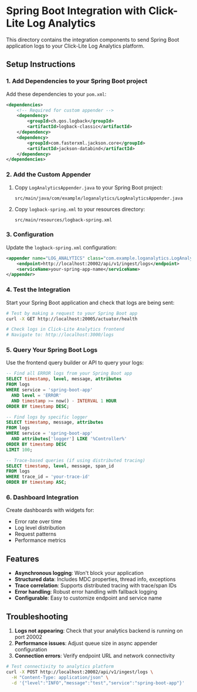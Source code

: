 # Spring Boot Integration with Click-Lite Log Analytics

This directory contains the integration components to send Spring Boot application logs to your Click-Lite Log Analytics platform.

## Setup Instructions

### 1. Add Dependencies to your Spring Boot project

Add these dependencies to your `pom.xml`:

```xml
<dependencies>
    <!-- Required for custom appender -->
    <dependency>
        <groupId>ch.qos.logback</groupId>
        <artifactId>logback-classic</artifactId>
    </dependency>
    <dependency>
        <groupId>com.fasterxml.jackson.core</groupId>
        <artifactId>jackson-databind</artifactId>
    </dependency>
</dependencies>
```

### 2. Add the Custom Appender

1. Copy `LogAnalyticsAppender.java` to your Spring Boot project:
   ```
   src/main/java/com/example/loganalytics/LogAnalyticsAppender.java
   ```

2. Copy `logback-spring.xml` to your resources directory:
   ```
   src/main/resources/logback-spring.xml
   ```

### 3. Configuration

Update the `logback-spring.xml` configuration:

```xml
<appender name="LOG_ANALYTICS" class="com.example.loganalytics.LogAnalyticsAppender">
    <endpoint>http://localhost:20002/api/v1/ingest/logs</endpoint>
    <serviceName>your-spring-app-name</serviceName>
</appender>
```

### 4. Test the Integration

Start your Spring Boot application and check that logs are being sent:

```bash
# Test by making a request to your Spring Boot app
curl -X GET http://localhost:20005/actuator/health

# Check logs in Click-Lite Analytics frontend
# Navigate to: http://localhost:3000/logs
```

### 5. Query Your Spring Boot Logs

Use the frontend query builder or API to query your logs:

```sql
-- Find all ERROR logs from your Spring Boot app
SELECT timestamp, level, message, attributes 
FROM logs 
WHERE service = 'spring-boot-app' 
  AND level = 'ERROR'
  AND timestamp >= now() - INTERVAL 1 HOUR
ORDER BY timestamp DESC;

-- Find logs by specific logger
SELECT timestamp, message, attributes
FROM logs 
WHERE service = 'spring-boot-app'
  AND attributes['logger'] LIKE '%Controller%'
ORDER BY timestamp DESC
LIMIT 100;

-- Trace-based queries (if using distributed tracing)
SELECT timestamp, level, message, span_id
FROM logs 
WHERE trace_id = 'your-trace-id'
ORDER BY timestamp ASC;
```

### 6. Dashboard Integration

Create dashboards with widgets for:
- Error rate over time
- Log level distribution  
- Request patterns
- Performance metrics

## Features

- **Asynchronous logging**: Won't block your application
- **Structured data**: Includes MDC properties, thread info, exceptions
- **Trace correlation**: Supports distributed tracing with trace/span IDs
- **Error handling**: Robust error handling with fallback logging
- **Configurable**: Easy to customize endpoint and service name

## Troubleshooting

1. **Logs not appearing**: Check that your analytics backend is running on port 20002
2. **Performance issues**: Adjust queue size in async appender configuration
3. **Connection errors**: Verify endpoint URL and network connectivity

```bash
# Test connectivity to analytics platform
curl -X POST http://localhost:20002/api/v1/ingest/logs \
  -H "Content-Type: application/json" \
  -d '{"level":"INFO","message":"test","service":"spring-boot-app"}'
```
